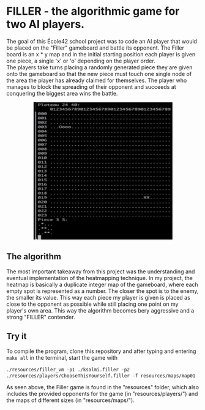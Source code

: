 # FILLER - the algorithmic game for two AI players.

The goal of this École42 school project was to code an AI player that would be placed on the "Filler" gameboard and battle its opponent. The Filler board is an x * y map and in the initial starting position each player is given one piece, a single 'x' or 'o' depending on the player order.  
The players take turns placing a randomly generated piece they are given onto the gameboard so that the new piece must touch one single node of the area the player has already claimed for themselves. The player who manages to block the spreading of their opponent and succeeds at conquering the biggest area wins the battle.
<p align="center">
    <img src="/resources/ezgif.com-crop.gif" alt="filler gif" width="363px" height="359px"/>
</p>

## The algorithm

The most important takeaway from this project was the understanding and eventual implementation of the heatmapping technique. In my project, the heatmap is basically a duplicate integer map of the gameboard, where each empty spot is represented as a number. The closer the spot is to the enemy, the smaller its value. This way each piece my player is given is placed as close to the opponent as possible while still placing one point on my player's own area.
This way the algorithm becomes bery aggressive and a strong "FILLER" contender.

## Try it

To compile the program, clone this repository and after typing and entering `make all` in the terminal, start the game with 
```
./resources/filler_vm -p1 ./ksalmi.filler -p2 ./resources/players/ChooseThisYourself.filler -f resources/maps/map01
```
As seen above, the Filler game is found in the "resources" folder, which also includes the provided opponents for the game (in "resources/players/") and the maps of different sizes (in "resources/maps/").
